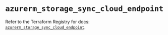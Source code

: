 # `azurerm_storage_sync_cloud_endpoint`

Refer to the Terraform Registry for docs: [`azurerm_storage_sync_cloud_endpoint`](https://registry.terraform.io/providers/hashicorp/azurerm/4.46.0/docs/resources/storage_sync_cloud_endpoint).
